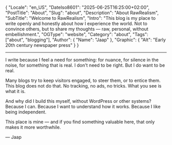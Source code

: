 ﻿{
  "Locale": "en_US",
  "DateIso8601": "2025-06-25T16:25:00+02:00",
  "PostTitle": "About",
  "Slug": "about",
  "Description": "About RawRealism",
  "SubTitle": "Welcome to RawRealism",
  "Intro": "This blog is my place to write openly and honestly about how I experience the world. Not to convince others, but to share my thoughts — raw, personal, without embellishment.",
  "OGType": "website",
  "Category": "about",
  "Tags": ["about", "blogging"],
  "Author": {
    "Name": "Jaap"
  },
  "Graphic": {
    "Alt": "Early 20th century newspaper press"
  }
}

---

I write because I feel a need for something: for nuance, for silence in the noise, for something that is real. I don't need to be right. But I do want to be real.

Many blogs try to keep visitors engaged, to steer them, or to entice them. This blog does not do that. No tracking, no ads, no tricks. What you see is what it is.

And why did I build this myself, without WordPress or other systems? Because I can. Because I want to understand how it works. Because I like being independent.

This place is mine — and if you find something valuable here, that only makes it more worthwhile.

— Jaap